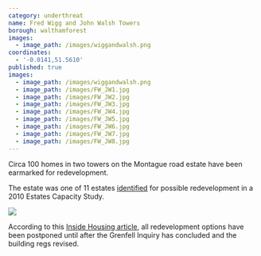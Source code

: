 ```yaml
---
category: underthreat
name: Fred Wigg and John Walsh Towers
borough: walthamforest
images:
  - image_path: /images/wiggandwalsh.png
coordinates:
  - '-0.0141,51.5610'
published: true
images:
  - image_path: /images/wiggandwalsh.png
  - image_path: /images/FW_JW1.jpg
  - image_path: /images/FW_JW2.jpg
  - image_path: /images/FW_JW3.jpg
  - image_path: /images/FW_JW4.jpg
  - image_path: /images/FW_JW5.jpg
  - image_path: /images/FW_JW6.jpg
  - image_path: /images/FW_JW7.jpg
  - image_path: /images/FW_JW8.jpg
---
```

Circa 100 homes in two towers on the Montague road estate have been earmarked for redevelopment.

The estate was one of 11 estates [identified](https://democracy.walthamforest.gov.uk/documents/s10654/4.2.%20LSP%20report%20-%20Estates%20Review.pdf) for possible redevelopment in a 2010 Estates Capacity Study.

![](/images/11estates.png)

According to this <a href="https://www.insidehousing.co.uk/news/news/council-puts-refurbishment-on-hold-as-fire-safety-raises-costs-54857">Inside Housing article</a>, all redevelopment options have been postponed until after the Grenfell Inquiry has concluded and the building regs revised.

